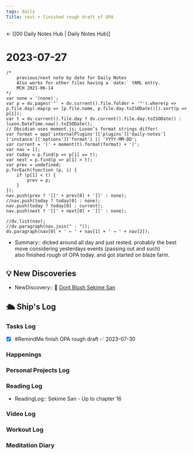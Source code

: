 ```yaml
---
tags: daily
Title: rest + finished rough draft of OPA
---
```


<- [[00 Daily Notes Hub | Daily Notes Hub]]

# 2023-07-27
```dataviewjs
/*
    previous/next note by date for Daily Notes
    Also works for other files having a `date:` YAML entry.
    MCH 2021-06-14
*/
var none = '(none)';
var p = dv.pages('"' + dv.current().file.folder + '"').where(p => p.file.day).map(p => [p.file.name, p.file.day.toISODate()]).sort(p => p[1]);
var t = dv.current().file.day ? dv.current().file.day.toISODate() : luxon.DateTime.now().toISODate();
// Obsidian uses moment.js; Luxon’s format strings differ!
var format = app['internalPlugins']['plugins']['daily-notes']['instance']['options']['format'] || 'YYYY-MM-DD';
var current = '(' + moment(t).format(format) + ')';
var nav = [];
var today = p.find(p => p[1] == t);
var next = p.find(p => p[1] > t);
var prev = undefined;
p.forEach(function (p, i) {
    if (p[1] < t) {
        prev = p;
    }
});
nav.push(prev ? '[[' + prev[0] + ']]' : none);
//nav.push(today ? today[0] : none);
nav.push(today ? today[0] : current);
nav.push(next ? '[[' + next[0] + ']]' : none);

//dv.list(nav);
//dv.paragraph(nav.join(" · "));
dv.paragraph(nav[0] + ' ← ' + nav[1] + ' → ' + nav[2]);
```
- Summary:: dicked around all day and just rested. probably the best move considering yesterdays events (passing out and such)<br>also finished rough of OPA today. and got started on blaze farm.

## 💡 New Discoveries
- NewDiscovery:: 📘 [Dont Blush Sekime San](https://mangareader.to/read/dont-blush-sekimesan-9985/en/chapter-14)


## 🛳️ Ship's Log
### Tasks Log
- [x] #RemindMe finish OPA rough draft ✅ 2023-07-30
### Happenings

### Personal Projects Log

### Reading Log
- ReadingLog:: Sekime San - Up to chapter 16
### Video Log

### Workout Log

### Meditation Diary
